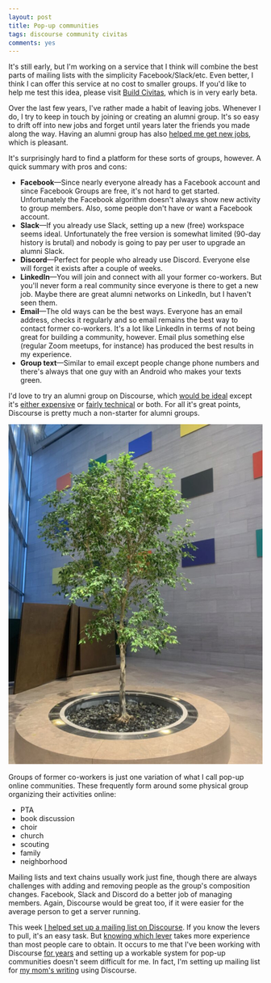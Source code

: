 ```yaml
---
layout: post
title: Pop-up communities
tags: discourse community civitas
comments: yes
---
```


It's still early, but I'm working on a service that I think will
combine the best parts of mailing lists with the simplicity
Facebook/Slack/etc. Even better, I think I can offer this service at
no cost to smaller groups. If you'd like to help me test this idea,
please visit [Build
Civitas](https://beta.buildcivitas.com/t/what-is-build-civitas-beta/5),
which is in very early beta.


Over the last few years, I've rather made a habit of leaving
jobs. Whenever I do, I try to keep in touch by joining or creating an
alumni group. It's so easy to drift off into new jobs and forget until
years later the friends you made along the way. Having an alumni group
has also [helped me get new
jobs](/2021/04/30/developer_advocate.html), which is pleasant. 

It's surprisingly hard to find a platform for these sorts of groups,
however. A quick summary with pros and cons:

* **Facebook**&mdash;Since nearly everyone already has a Facebook
  account and since Facebook Groups are free, it's not hard to get
  started. Unfortunately the Facebook algorithm doesn't always show
  new activity to group members. Also, some people don't have or want
  a Facebook account.
* **Slack**&mdash;If you already use Slack, setting up a new (free)
  workspace seems ideal. Unfortunately the free version is somewhat
  limited (90-day history is brutal) and nobody is going to pay per
  user to upgrade an alumni Slack.
* **Discord**&mdash;Perfect for people who already use
  Discord. Everyone else will forget it exists after a couple of
  weeks.
* **LinkedIn**&mdash;You will join and connect with all your former
  co-workers. But you'll never form a real community since everyone is
  there to get a new job. Maybe there are great alumni networks on
  LinkedIn, but I haven't seen them.
* **Email**&mdash;The old ways can be the best ways. Everyone has an
  email address, checks it regularly and so email remains the best way
  to contact former co-workers. It's a lot like LinkedIn in terms of
  not being great for building a community, however. Email plus
  something else (regular Zoom meetups, for instance) has produced the
  best results in my experience.
* **Group text**&mdash;Similar to email except people change phone
  numbers and there's always that one guy with an Android who makes
  your texts green.
  
I'd love to try an alumni group on Discourse, which [would be
ideal](/2023/12/08/why_discourse.html) except it's [either
expensive](https://www.discourse.org/pricing) or [fairly
technical](/2021/04/06/oracle_discourse.html) or both. For all it's
great points, Discourse is pretty much a non-starter for alumni
groups.

![Tree from the National Gallery of Art](/images/popup_tree.jpg)

Groups of former co-workers is just one variation of what I call
pop-up online communities. These frequently form around some physical
group organizing their activities online:

* PTA
* book discussion
* choir
* church 
* scouting
* family
* neighborhood 

Mailing lists and text chains usually work just fine, though there are
always challenges with adding and removing people as the group's
composition changes. Facebook, Slack and Discord do a better job of
managing members. Again, Discourse would be great too, if it were
easier for the average person to get a server running.

This week [I helped set up a mailing list on
Discourse](https://meta.discourse.org/t/seeking-help-getting-email-notifications-to-work-when-a-new-topic-has-been-added-to-specific-categories/290098/4?u=jericson). If
you know the levers to pull, it's an easy task. But [knowing which
lever](https://quoteinvestigator.com/2017/03/06/tap/) takes more
experience than most people care to obtain.  It occurs to me that I've
been working with Discourse [for years](/tag/discourse) and setting up
a workable system for pop-up communities doesn't seem difficult for
me. In fact, I'm setting up mailing list for [my mom's
writing](https://meta.jlericson.com/t/about-the-biography-category/249)
using Discourse.


